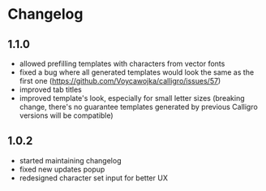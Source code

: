 # Changelog

## 1.1.0

- allowed prefilling templates with characters from vector fonts
- fixed a bug where all generated templates would look the same as the first one (https://github.com/Voycawojka/calligro/issues/57)
- improved tab titles
- improved template's look, especially for small letter sizes (breaking change, there's no guarantee templates generated by previous Calligro versions will be compatible)

## 1.0.2

- started maintaining changelog
- fixed new updates popup
- redesigned character set input for better UX
